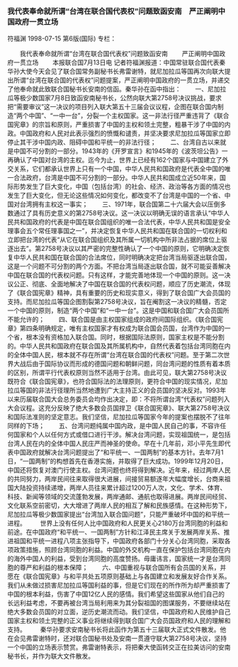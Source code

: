 ### 我代表奉命就所谓“台湾在联合国代表权”问题致函安南　严正阐明中国政府一贯立场
符福渊
1998-07-15
第6版(国际)
专栏：

　　我代表奉命就所谓“台湾在联合国代表权”问题致函安南
　　严正阐明中国政府一贯立场
　　本报联合国7月13日电  记者符福渊报道：中国常驻联合国代表秦华孙大使今天会见了联合国常务副秘书长弗雷谢特，就尼加拉瓜等国再次向联大提出所谓“台湾在联合国的代表权”问题提案，严正阐明中国政府的一贯立场，并递交了他奉命就此致联合国秘书长安南的信函。秦华孙在函中指出：
　　一、尼加拉瓜等极少数国家7月8日致函安南秘书长，公然向联大第2758号决议挑战，要求把“需要审议”这一决议的项目列入联大第五十三届会议议程，企图在联合国内制造“两个中国”、“一中一台”，分裂一个主权国家。这一非法行径严重违背了《联合国宪章》的宗旨和原则，严重损害了中国的主权和领土完整，粗暴干涉了中国的内政。中国政府和人民对此表示强烈的愤慨和谴责，并坚决要求尼加拉瓜等国家立即停止其干涉中国内政、阻碍中国和平统一的非法行径；
　　二、台湾自古以来就是中国不可分割的一部分。1943年的《开罗宣言》和1945年的《波茨坦公告》一再确认了中国对台湾的主权。迄今为止，世界上已经有162个国家与中国建立了外交关系，它们都承认世界上只有一个中国，中华人民共和国政府是代表全中国的唯一合法政府，台湾是中国不可分割的一部分。中华人民共和国成立近50年来，国际形势发生了巨大变化，中国（包括台湾）的社会、经济、政治等各方面的情况也发生了巨大变化，但无论这些情况如何变化，都改变不了台湾是中国的一个省、中国对台湾拥有主权这一事实；
　　三、1971年，联合国第二十六届大会以压倒多数通过了具有历史意义的第2758号决议。这一决议以明确无误的语言承认“中华人民共和国政府的代表是中国在联合国组织的唯一合法代表，中华人民共和国是安全理事会五个常任理事国之一”，并决定恢复中华人民共和国在联合国的一切权利和立即把台湾的代表“从它在联合国组织及其所属一切机构中所非法占据的席位上驱逐出去”。第2758号决议以其严密的完整性确认了一个中国的原则，它明确决定恢复中华人民共和国在联合国的合法席位，同时明确决定把台湾当局驱逐出联合国，这是一个问题不可分割的两个方面。不把台湾当局逐出联合国，就不可能妥善解决中国在联合国的代表权问题。只有这样，才能完善地体现一个中国的原则。这一决议公正、彻底、全面地解决了中国在联合国的代表权问题，顺应了历史潮流，体现了《联合国宪章》精神，具有重要的历史和现实意义，得到了联合国广大会员国的支持。而尼加拉瓜等国企图割裂第2758号决议，旨在阉割这一决议的精髓，否定一个中国的原则，制造“两个中国”和“一中一台”。这是中国和联合国广大会员国所不能允许的；
　　四、联合国是由主权国家组成的政府间国际组织。《联合国宪章》第四条明确规定，唯有主权国家才有权成为联合国会员国，台湾作为中国的一个省，根本没有资格加入联合国。同时，根据国际法原则，国家主权是不能分割的。中华人民共和国政府在联合国及其所属机构中，自然代表着包括台湾同胞在内的全体中国人民，根本就不存在所谓“台湾在联合国的代表权”问题。至于第二次世界大战后由于国际协议而形成的德国问题和朝鲜问题，同台湾问题的性质有着本质的区别，所谓平行代表权原则当然不适用于台湾。由此可见，联大第2758号决议既符合《联合国宪章》，也符合国际法的法理原则，更符合中国的现实情况，尼加拉瓜等国的非法行径理所当然地遭到广大主持正义的会员国的坚决反对。1993年以来历届联合国大会总务委员会均作出决定，即：不将所谓台湾“代表权”问题列入大会议程。这充分反映了绝大多数会员国捍卫《联合国宪章》、联大第2758号决议和国际法准则的坚定意志。我们坚信，尼加拉瓜等国家今年的提案也摆脱不了往年同样的下场；
　　五、台湾问题纯属中国内政，是中国人民自己的事，不容许任何国家和个人以任何方式或借口进行干涉。解决台湾问题，实现祖国统一，是包括台湾人民在内的全体中国人民庄严而神圣的使命。早在十几年前，邓小平先生即代表中国政府就解决台湾问题提出了“和平统一、一国两制”的基本方针。去年7月1日，“一国两制”的构想首先在香港实施，并取得了巨大成功。1999年12月20日，中国还将恢复对澳门行使主权。台湾问题也终将得到解决。近年来，经过两岸人民的共同努力，两岸民间往来取得很大进展，间接贸易额逐年大幅度增长，台商来祖国大陆投资持续递增，两岸人员往来累计超过1200万人次，文化、学术、体育、科技、新闻等领域的交流蓬勃发展，两岸通邮、通航也取得进展。两岸民间经贸、文化联系空前密切，大大增进了两岸人民的相互了解和民族感情。在这种形势下，尼加拉瓜等极少数国家提出“台湾加入联合国问题”，只能严重破坏中国的和平统一进程。
　　世界上没有任何人比中国政府和人民更关心2180万台湾同胞的利益和前途。在中国政府“和平统一、一国两制”方针和江泽民主席关于发展两岸关系、推进祖国和平统一进程八项主张指导下，中国政府各部门十分关心台湾同胞，采取各项政策措施，照顾台湾同胞的利益。中国的外交机构一直在保护包括台湾同胞在内的海外中国人的利益，受到台湾同胞的高度赞扬。毋庸讳言，国家统一才是台湾同胞的尊严和利益的根本保障；
　　六、中国重视与联合国所有会员国的关系，并愿在《联合国宪章》与和平共处五项原则基础上与各国建立和发展友好合作关系。我们从未做过损害尼加拉瓜等国利益的事，但是它们现在的所作所为却严重损害了中国的根本利益，伤害了中国12亿人民的感情。我们希望这些国家从他们自己的长远利益考虑，不要再被台湾当局利用来为其分裂祖国的图谋服务，不要继续站在绝大多数会员国的对立面，逆历史潮流而动。我们坚信，中国政府和人民维护自己国家主权和领土完整的正义事业将继续得到联合国广大会员国政府和人民的理解和支持。
　　秦华孙要求安南秘书长将此函作为第五十三届联大正式文件散发。他在会见弗雷谢特时，还对联合国秘书处及安南一贯遵守联大第2758号决议，坚持一个中国的立场表示赞赏。弗雷谢特表示，将把秦大使函转交正在拉美访问的安南秘书长，并作为联大文件散发。
